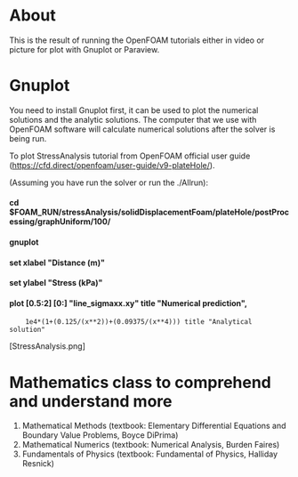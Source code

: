 # About
This is the result of running the OpenFOAM tutorials either in video or picture for plot with Gnuplot or Paraview.

# Gnuplot
You need to install Gnuplot first, it can be used to plot the numerical solutions and the analytic solutions.
The computer that we use with OpenFOAM software will calculate numerical solutions after the solver is being run.

To plot StressAnalysis tutorial from OpenFOAM official user guide (https://cfd.direct/openfoam/user-guide/v9-plateHole/).

(Assuming you have run the solver or run the ./Allrun):

#### cd $FOAM_RUN/stressAnalysis/solidDisplacementFoam/plateHole/postProcessing/graphUniform/100/
#### gnuplot
#### set xlabel "Distance (m)"
#### set ylabel "Stress (kPa)"
#### plot [0.5:2] [0:] "line_sigmaxx.xy" title "Numerical prediction",
        1e4*(1+(0.125/(x**2))+(0.09375/(x**4))) title "Analytical solution"

[StressAnalysis.png]

# Mathematics class to comprehend and understand more
1. Mathematical Methods (textbook: Elementary Differential Equations and Boundary Value Problems, Boyce DiPrima)
2. Mathematical Numerics (textbook: Numerical Analysis, Burden Faires)
3. Fundamentals of Physics (textbook: Fundamental of Physics, Halliday Resnick)
